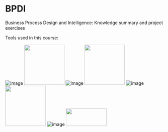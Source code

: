 # BPDI
Business Process Design and Intelligence: Knowledge summary and project exercises

Tools used in this course:

![image](https://user-images.githubusercontent.com/60782937/171988368-ade3b279-bef9-4fcc-b5c3-7e994de20440.png)
<a href="https://woped.dhbw-karlsruhe.de/" target="_blank" rel="noopener noreferrer"><img loading="lazy" class="alignnone wp-image-643" src="http://amin.blogs.dsv.su.se/files/2020/12/woped.png" alt="" width="128" height="128"></a>
![image](https://user-images.githubusercontent.com/60782937/171988405-2e66f1f5-1d0d-4911-a91b-d5fed0af3bf5.png)
<a href="https://yawlfoundation.github.io/" target="_blank" rel="noopener noreferrer"><img loading="lazy" class="alignnone wp-image-644" src="http://amin.blogs.dsv.su.se/files/2020/12/yawl-128x128-1.png" alt="" width="128" height="128"></a>
![image](https://user-images.githubusercontent.com/60782937/171988413-e411e58e-e21e-4ffa-9144-9bc02d1e0792.png)
<a href="https://academic.signavio.com/" target="_blank" rel="noopener noreferrer"><img loading="lazy" class="alignnone wp-image-642" src="http://amin.blogs.dsv.su.se/files/2020/12/signavio.png" alt="" width="129" height="128" srcset="https://amin.blogs.dsv.su.se/files/2020/12/signavio.png 256w, https://amin.blogs.dsv.su.se/files/2020/12/signavio-150x150.png 150w" sizes="(max-width: 129px) 100vw, 129px"></a>
![image](https://user-images.githubusercontent.com/60782937/171988431-258396fe-d8d0-4ac7-971d-964de796bb06.png)
<a href="https://www.promtools.org/" target="_blank" rel="noopener noreferrer"><img loading="lazy" class="alignnone wp-image-641" src="http://amin.blogs.dsv.su.se/files/2020/12/prom_subtitle_hat_300.png" alt="" width="129" height="56"></a>


